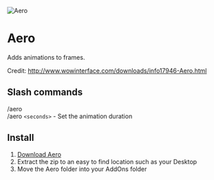 ![Aero](https://i.imgur.com/gE1cje2.gif)

# Aero

Adds animations to frames.

Credit: http://www.wowinterface.com/downloads/info17946-Aero.html

## Slash commands

/aero  
/aero `<seconds>` - Set the animation duration

## Install

1. [Download Aero](https://github.com/gashole/Aero/releases/download/current/Aero.zip)
2. Extract the zip to an easy to find location such as your Desktop
3. Move the Aero folder into your AddOns folder